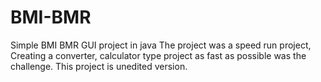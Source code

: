 # BMI-BMR
Simple BMI BMR GUI project in java
The project was a speed run project, Creating a converter, calculator type project as fast as possible was the challenge.
This project is unedited version.
